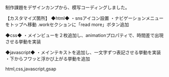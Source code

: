制作課題をデザインカンプから、模写コーディングしました。

【カスタマイズ箇所】
◆html◆
・snsアイコン設置
・ナビゲーションメニューをトップへ移動
.workセクションに「read more」ボタン追加

◆css◆
・メインビューを２枚追加し、animationプロパティで、時間差で出現させる挙動を実装

◆javascript◆
・メインテキストを追加し、一文字ずつ表記させる挙動を実装
・下からフワッと浮かび上がる挙動を追加

html,css,javascript,gsap

